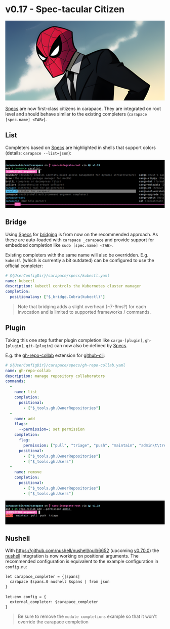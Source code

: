 # v0.17 - Spec-tacular Citizen

![](./v0.17/banner.png)

[Specs] are now first-class citizens in carapace. They are integrated on root level and should behave similar to the existing completers (`carapace [spec.name] <TAB>`).

## List

Completers based on [Specs] are highlighted in shells that support colors (details: `carapace --list=json`):

![](./v0.17/list.png)

## Bridge

Using [Specs] for [bridging](../spec/bridge.html) is from now on the recommended approach.
As these are auto-loaded with `carapace _carapace` and provide support for embedded completion like `sudo [spec.name] <TAB>`.

Existing completers with the same name will also be overridden.
E.g. `kubectl` (which is currently a bit outdated) can be configured to use the official completer:

```yaml
# ${UserConfigDir}/carapace/specs/kubectl.yaml
name: kubectl
description: kubectl controls the Kubernetes cluster manager
completion:
  positionalany: ["$_bridge.Cobra(kubectl)"]
```

> Note that bridging adds a slight overhead (~7-9ms?) for each invocation and is limited to supported frameworks / commands.


## Plugin

Taking this one step further plugin completion like `cargo-[plugin]`, `gh-[plugin]`, `git-[plugin]` can now also be defined by [Specs].

E.g. the [gh-repo-collab](https://github.com/mislav/gh-repo-collab) extension for [github-cli](https://cli.github.com/):
```yaml
# ${UserConfigDir}/carapace/specs/gh-repo-collab.yaml
name: gh-repo-collab
description: manage repository collaborators
commands:
  -
    name: list
    completion:
      positional:
        - ["$_tools.gh.OwnerRepositories"]
  -
    name: add
    flags:
      --permission=: set permission
    completion:
      flag:
        permission: ["pull", "triage", "push", "maintain", "admin\t\tred"]
      positional:
        - ["$_tools.gh.OwnerRepositories"]
        - ["$_tools.gh.Users"]
  -
    name: remove
    completion:
      positional:
        - ["$_tools.gh.OwnerRepositories"]
        - ["$_tools.gh.Users"]
```

![](./v0.17/plugin.png)

## Nushell

With https://github.com/nushell/nushell/pull/6652 (upcoming [v0.70.0](https://github.com/nushell/nushell/milestone/11?closed=1)) the [nushell] integration is now working on positional arguments.
The recommended configuration is equivalent to the example configuration in `config.nu`:

```nu
let carapace_completer = {|spans| 
  carapace $spans.0 nushell $spans | from json
}

let-env config = {
  external_completer: $carapace_completer
}
```

> Be sure to remove the `module completions` example so that it won't override the carapace completion

[nushell]:https://www.nushell.sh/
[Specs]:https://github.com/carapace-sh/carapace-spec
